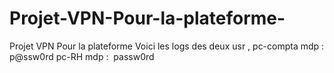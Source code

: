 # Projet-VPN-Pour-la-plateforme-
Projet VPN Pour la plateforme 
Voici les logs des deux usr ,
pc-compta mdp : p@ssw0rd
pc-RH mdp :  passw0rd
